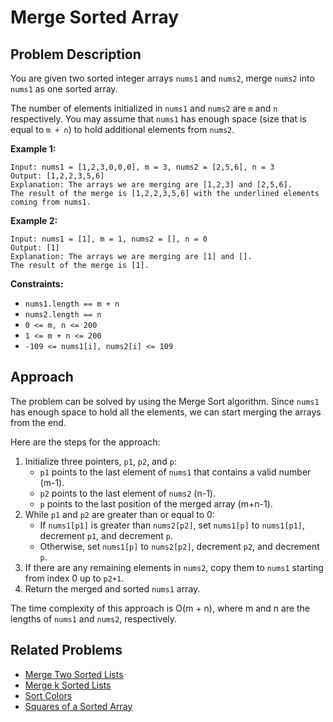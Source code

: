 
# Merge Sorted Array

## Problem Description

You are given two sorted integer arrays `nums1` and `nums2`, merge `nums2` into `nums1` as one sorted array.

The number of elements initialized in `nums1` and `nums2` are `m` and `n` respectively. You may assume that `nums1` has enough space (size that is equal to `m + n`) to hold additional elements from `nums2`.

**Example 1:**
```
Input: nums1 = [1,2,3,0,0,0], m = 3, nums2 = [2,5,6], n = 3
Output: [1,2,2,3,5,6]
Explanation: The arrays we are merging are [1,2,3] and [2,5,6].
The result of the merge is [1,2,2,3,5,6] with the underlined elements coming from nums1.
```
**Example 2:**
```
Input: nums1 = [1], m = 1, nums2 = [], n = 0
Output: [1]
Explanation: The arrays we are merging are [1] and [].
The result of the merge is [1].
```
**Constraints:**

- `nums1.length == m + n`
- `nums2.length == n`
- `0 <= m, n <= 200`
- `1 <= m + n <= 200`
- `-109 <= nums1[i], nums2[i] <= 109`

## Approach

The problem can be solved by using the Merge Sort algorithm. Since `nums1` has enough space to hold all the elements, we can start merging the arrays from the end.

Here are the steps for the approach:

1. Initialize three pointers, `p1`, `p2`, and `p`:
   - `p1` points to the last element of `nums1` that contains a valid number (m-1).
   - `p2` points to the last element of `nums2` (n-1).
   - `p` points to the last position of the merged array (m+n-1).
2. While `p1` and `p2` are greater than or equal to 0:
   - If `nums1[p1]` is greater than `nums2[p2]`, set `nums1[p]` to `nums1[p1]`, decrement `p1`, and decrement `p`.
   - Otherwise, set `nums1[p]` to `nums2[p2]`, decrement `p2`, and decrement `p`.
3. If there are any remaining elements in `nums2`, copy them to `nums1` starting from index 0 up to `p2+1`.
4. Return the merged and sorted `nums1` array.

The time complexity of this approach is O(m + n), where m and n are the lengths of `nums1` and `nums2`, respectively.

## Related Problems

- [Merge Two Sorted Lists](https://leetcode.com/problems/merge-two-sorted-lists/)
- [Merge k Sorted Lists](https://leetcode.com/problems/merge-k-sorted-lists/)
- [Sort Colors](https://leetcode.com/problems/sort-colors/)
- [Squares of a Sorted Array](https://leetcode.com/problems/squares-of-a-sorted-array/)


